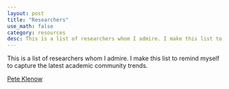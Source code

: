 ```yaml
---
layout: post
title: "Researchers"
use_math: false
category: resources
desc: This is a list of researchers whom I admire. I make this list to remind myself to capture the latest academic community trends. 
---
```


This is a list of researchers whom I admire. I make this list to remind myself to capture the latest academic community trends. 

[Pete Klenow](http://www.klenow.com/)
